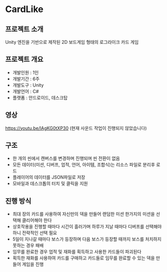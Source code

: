 # CardLike
 
## 프로젝트 소개
Unity 엔진을 기반으로 제작된 2D 보드게임 형태의 로그라이크 카드 게임

## 프로젝트 개요
- 개발인원 : 1인
- 개발기간 : 6주
- 개발도구 : Unity
- 개발언어 : C#
- 플랫폼 : 안드로이드, 데스크탑

## 영상
https://youtu.be/lAgKG0tXP30 (현재 사운드 작업이 진행되지 않았습니다)

## 구조
- 한 개의 씬에서 캔버스를 변경하며 진행되며 씬 전환이 없음
- 모든 데이터(미션, 디버프, 업적, 언어, 아이템, 조합식)는 리소스 파일로 분리후 로드
- 플레이어의 데이터를 JSON파일로 저장
- 모바일과 데스크톱의 터치 및 클릭을 지원

## 진행 방식
- 최대 장의 카드를 사용하여 자신만의 덱을 만들어 랜덤한 미션 한가지의 미션을 선택해 클리어해야 한다
- 상호작용을 진행할 때마다 시간이 흘러가며 하루가 지날 때마다 디버프를 선택해야 하니 전략적인 선택 필요
- 5일이 지나갈 때마다 보스가 등장하며 다음 보스가 등장할 때까지 보스를 처치하지 못하는 경우 패배
- 임무를 완료한 경우 업적 및 재화를 획득하고 사용한 카드들이 파괴된다
- 획득한 재화를 사용하여 카드를 구매하고 카드들로 임무를 완료할 수 있는 덱을 만들어 게임을 진행
